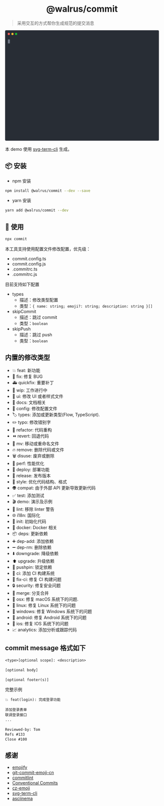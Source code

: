 <h1 align="center">@walrus/commit</h1>

> 采用交互的方式帮你生成规范的提交消息

<p align="center">
  <img width="600" src="./docs/commit.svg">
</p>

本 demo 使用 [svg-term-cli](https://github.com/marionebl/svg-term-cli) 生成。

## 📦 安装

- npm 安装

```bash
npm install @walrus/commit --dev --save
```

- yarn 安装

```bash
yarn add @walrus/commit --dev
```

## 🔨 使用

```sh
npx commit
```

本工具支持使用配置文件修改配置，优先级：

- commit.config.ts
- commit.config.js
- .commitrc.ts
- .commitrc.js

目前支持如下配置

- types
  - 描述：修改类型配置
  - 类型：`{ name: string; emoji?: string; description: string }[]`
- skipCommit
  - 描述：跳过 commit
  - 类型：`boolean`
- skipPush
  - 描述：跳过 push
  - 类型：`boolean`

## 内置的修改类型

- 💥 feat: 新功能
- 🐛 fix: 修复 BUG
- 🚑 quickfix: 重要补丁
- 🚧 wip: 工作进行中
- 💄 ui: 修改 UI 或者样式文件
- 📖 docs: 文档相关
- 🔧 config: 修改配置文件
- 🏷️ types: 添加或更新类型(Flow, TypeScript).
- ✏️ typo: 修改错别字
- 🔨 refactor: 代码重构
- ⏪ revert: 回退代码
- 🚚 mv: 移动或重命名文件
- 🔥 remove: 删除代码或文件
- 🗑️ disuse: 废弃或删除
- 🐎 perf: 性能优化
- 🚀 deploy: 部署功能
- 🔖 release: 发布版本
- 🎨 style: 优化代码结构、格式
- 👽 compat: 由于外部 API 更新导致更新代码
- ✅ test: 添加测试
- 🎬 demo: 演示及示例
- 🚨 lint: 移除 linter 警告
- 🌐 i18n: 国际化
- 🎉 init: 初始化代码
- 🐳 docker: Docker 相关
- 📦 deps: 更新依赖
- ➕ dep-add: 添加依赖
- ➖ dep-rm: 删除依赖
- ⬇️ downgrade: 降级依赖
- ⬆️ upgrade: 升级依赖
- 📌 pushpin: 锁定依赖
- 👷 ci: 添加 CI 构建系统
- 💚 fix-ci: 修复 CI 构建问题
- 🔒 security: 修复安全问题
- 🔀 merge: 分支合并
- 🍎 osx: 修复 macOS 系统下的问题.
- 🐧 linux: 修复 Linux 系统下的问题
- 🏁 windows: 修复 Windows 系统下的问题
- 🤖 android: 修复 Android 系统下的问题
- 🍏 ios: 修复 IOS 系统下的问题
- 📈 analytics: 添加分析或跟踪代码

## commit message 格式如下

```
<type>[optional scope]: <description>

[optional body]

[optional footer(s)]
```

完整示例

```
💥 feat(login): 完成登录功能

添加登录表单
联调登录接口
...

Reviewed-by: Tom
Refs #133
Close #100
```

## 感谢

- [emojify](https://github.com/mrowa44/emojify)
- [git-commit-emoji-cn](https://github.com/liuchengxu/git-commit-emoji-cn)
- [commitlint](https://github.com/conventional-changelog/commitlint)
- [Conventional Commits](https://www.conventionalcommits.org/en/v1.0.0/)
- [cz-emoji](https://github.com/ngryman/cz-emoji)
- [svg-term-cli](https://github.com/marionebl/svg-term-cli)
- [asciinema](https://github.com/asciinema/asciinema)

